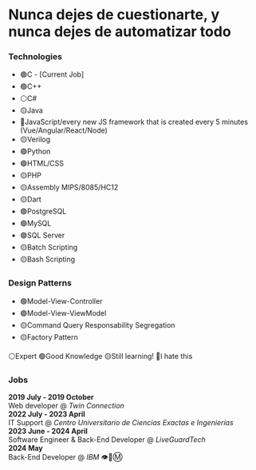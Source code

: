 # Nunca dejes de cuestionarte, y nunca dejes de automatizar todo

### Technologies
- 🟢C - [Current Job]
- 🟢C++
- ⚪C#
- 🟡Java
- 🔴JavaScript/every new JS framework that is created every 5 minutes (Vue/Angular/React/Node)
- 🟡Verilog
- 🟢Python
- 🟢HTML/CSS
- 🟡PHP
- 🟡Assembly MIPS/8085/HC12
- 🟡Dart
- 🟢PostgreSQL
- 🟢MySQL
- 🟢SQL Server
- 🟡Batch Scripting
- 🟡Bash Scripting

### Design Patterns
- 🟢Model-View-Controller 
- 🟢Model-View-ViewModel
- 🟡Command Query Responsability Segregation
- 🟡Factory Pattern

⚪Expert
🟢Good Knowledge
🟡Still learning!
🔴I hate this

### Jobs

**2019 July - 2019 October** \
Web developer @ *Twin Connection* \
**2022 July - 2023 April** \
IT Support @ *Centro Universitario de Ciencias Exactas e Ingenierías* \
**2023 June - 2024 April** \
Software Engineer & Back-End Developer @ *LiveGuardTech* \
**2024 May** \
Back-End Developer @ *IBM*  👁️🐝Ⓜ️

